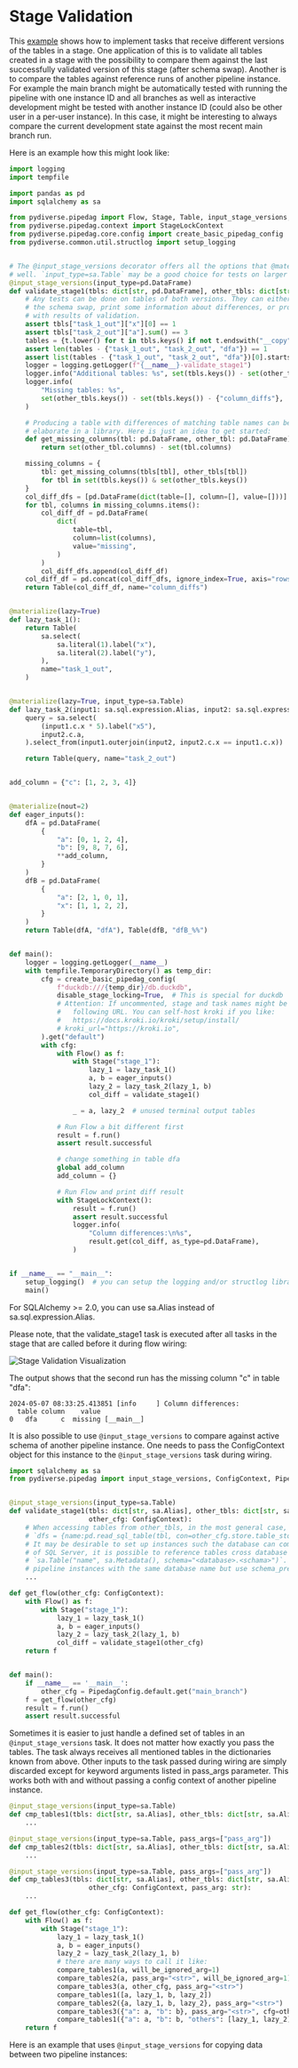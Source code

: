 # Stage Validation

This [example](../examples.md) shows how to implement tasks that receive different versions of the tables in a stage.
One application of this is to validate all tables created in a stage with the possibility to compare them against the
last successfully validated version of this stage (after schema swap). Another is to compare the tables against
reference runs of another pipeline instance. For example the main branch might be automatically tested with running the
pipeline with one instance ID and all branches as well as interactive development might be tested with another instance
ID (could also be other user in a per-user instance). In this case, it might be interesting to always compare the
current development state against the most recent main branch run.

Here is an example how this might look like:

```python
import logging
import tempfile

import pandas as pd
import sqlalchemy as sa

from pydiverse.pipedag import Flow, Stage, Table, input_stage_versions, materialize
from pydiverse.pipedag.context import StageLockContext
from pydiverse.pipedag.core.config import create_basic_pipedag_config
from pydiverse.common.util.structlog import setup_logging


# The @input_stage_versions decorator offers all the options that @materialize has as
# well. `input_type=sa.Table` may be a good choice for tests on larger tables.
@input_stage_versions(input_type=pd.DataFrame)
def validate_stage1(tbls: dict[str, pd.DataFrame], other_tbls: dict[str, pd.DataFrame]):
    # Any tests can be done on tables of both versions. They can either fail and prevent
    # the schema swap, print some information about differences, or produce a table
    # with results of validation.
    assert tbls["task_1_out"]["x"][0] == 1
    assert tbls["task_2_out"]["a"].sum() == 3
    tables = {t.lower() for t in tbls.keys() if not t.endswith("__copy")}
    assert len(tables - {"task_1_out", "task_2_out", "dfa"}) == 1
    assert list(tables - {"task_1_out", "task_2_out", "dfa"})[0].startswith("dfb_")
    logger = logging.getLogger(f"{__name__}-validate_stage1")
    logger.info("Additional tables: %s", set(tbls.keys()) - set(other_tbls.keys()))
    logger.info(
        "Missing tables: %s",
        set(other_tbls.keys()) - set(tbls.keys()) - {"column_diffs"},
    )

    # Producing a table with differences of matching table names can be done a lot more
    # elaborate in a library. Here is just an idea to get started:
    def get_missing_columns(tbl: pd.DataFrame, other_tbl: pd.DataFrame):
        return set(other_tbl.columns) - set(tbl.columns)

    missing_columns = {
        tbl: get_missing_columns(tbls[tbl], other_tbls[tbl])
        for tbl in set(tbls.keys()) & set(other_tbls.keys())
    }
    col_diff_dfs = [pd.DataFrame(dict(table=[], column=[], value=[]))]
    for tbl, columns in missing_columns.items():
        col_diff_df = pd.DataFrame(
            dict(
                table=tbl,
                column=list(columns),
                value="missing",
            )
        )
        col_diff_dfs.append(col_diff_df)
    col_diff_df = pd.concat(col_diff_dfs, ignore_index=True, axis="rows")
    return Table(col_diff_df, name="column_diffs")


@materialize(lazy=True)
def lazy_task_1():
    return Table(
        sa.select(
            sa.literal(1).label("x"),
            sa.literal(2).label("y"),
        ),
        name="task_1_out",
    )


@materialize(lazy=True, input_type=sa.Table)
def lazy_task_2(input1: sa.sql.expression.Alias, input2: sa.sql.expression.Alias):
    query = sa.select(
        (input1.c.x * 5).label("x5"),
        input2.c.a,
    ).select_from(input1.outerjoin(input2, input2.c.x == input1.c.x))

    return Table(query, name="task_2_out")


add_column = {"c": [1, 2, 3, 4]}


@materialize(nout=2)
def eager_inputs():
    dfA = pd.DataFrame(
        {
            "a": [0, 1, 2, 4],
            "b": [9, 8, 7, 6],
            **add_column,
        }
    )
    dfB = pd.DataFrame(
        {
            "a": [2, 1, 0, 1],
            "x": [1, 1, 2, 2],
        }
    )
    return Table(dfA, "dfA"), Table(dfB, "dfB_%%")


def main():
    logger = logging.getLogger(__name__)
    with tempfile.TemporaryDirectory() as temp_dir:
        cfg = create_basic_pipedag_config(
            f"duckdb:///{temp_dir}/db.duckdb",
            disable_stage_locking=True,  # This is special for duckdb
            # Attention: If uncommented, stage and task names might be sent to the
            #   following URL. You can self-host kroki if you like:
            #   https://docs.kroki.io/kroki/setup/install/
            # kroki_url="https://kroki.io",
        ).get("default")
        with cfg:
            with Flow() as f:
                with Stage("stage_1"):
                    lazy_1 = lazy_task_1()
                    a, b = eager_inputs()
                    lazy_2 = lazy_task_2(lazy_1, b)
                    col_diff = validate_stage1()

                _ = a, lazy_2  # unused terminal output tables

            # Run Flow a bit different first
            result = f.run()
            assert result.successful

            # change something in table dfa
            global add_column
            add_column = {}

            # Run Flow and print diff result
            with StageLockContext():
                result = f.run()
                assert result.successful
                logger.info(
                    "Column differences:\n%s",
                    result.get(col_diff, as_type=pd.DataFrame),
                )


if __name__ == "__main__":
    setup_logging()  # you can setup the logging and/or structlog libraries as you wish
    main()
```
For SQLAlchemy >= 2.0, you can use sa.Alias instead of sa.sql.expression.Alias.

Please note, that the validate_stage1 task is executed after all tasks in the stage that are called before it during
flow wiring:

![Stage Validation Visualization](stage_validation.svg)

The output shows that the second run has the missing column "c" in table "dfa":
```
2024-05-07 08:33:25.413851 [info     ] Column differences:
  table column    value
0   dfa      c  missing [__main__]
```

It is also possible to use `@input_stage_versions` to compare against active schema of another pipeline instance. One
needs to pass the ConfigContext object for this instance to the `@input_stage_versions` task during wiring.

```python
import sqlalchemy as sa
from pydiverse.pipedag import input_stage_versions, ConfigContext, PipedagConfig


@input_stage_versions(input_type=sa.Table)
def validate_stage1(tbls: dict[str, sa.Alias], other_tbls: dict[str, sa.Alias],
                    other_cfg: ConfigContext):
    # When accessing tables from other_tbls, in the most general case, one should do this by using other_cfg:
    # `dfs = {name:pd.read_sql_table(tbl, con=other_cfg.store.table_store.engine) for name, tbl in other_tbls.items()}`
    # It may be desirable to set up instances such the database can combine cross instance tables in one query. In case
    # of SQL Server, it is possible to reference tables cross database when using
    # `sa.Table("name", sa.Metadata(), schema="<database>.<schama>")`. In other databases like postgres, one can run all
    # pipeline instances with the same database name but use schema_prefix="{instance_id}_" in the config.
    ...

def get_flow(other_cfg: ConfigContext):
    with Flow() as f:
        with Stage("stage_1"):
            lazy_1 = lazy_task_1()
            a, b = eager_inputs()
            lazy_2 = lazy_task_2(lazy_1, b)
            col_diff = validate_stage1(other_cfg)
    return f


def main():
    if __name__ == '__main__':
        other_cfg = PipedagConfig.default.get("main_branch")
    f = get_flow(other_cfg)
    result = f.run()
    assert result.successful
```

Sometimes it is easier to just handle a defined set of tables in an `@input_stage_versions` task. It does not matter
how exactly you pass the tables. The task always receives all mentioned tables in the dictionaries known from above.
Other inputs to the task passed during wiring are simply discarded except for keyword arguments listed in pass_args
parameter.
This works both with and without passing a config context of another pipeline instance.

```python
@input_stage_versions(input_type=sa.Table)
def cmp_tables1(tbls: dict[str, sa.Alias], other_tbls: dict[str, sa.Alias]):
    ...

@input_stage_versions(input_type=sa.Table, pass_args=["pass_arg"])
def cmp_tables2(tbls: dict[str, sa.Alias], other_tbls: dict[str, sa.Alias], pass_arg: str):
    ...

@input_stage_versions(input_type=sa.Table, pass_args=["pass_arg"])
def cmp_tables3(tbls: dict[str, sa.Alias], other_tbls: dict[str, sa.Alias],
                    other_cfg: ConfigContext, pass_arg: str):
    ...

def get_flow(other_cfg: ConfigContext):
    with Flow() as f:
        with Stage("stage_1"):
            lazy_1 = lazy_task_1()
            a, b = eager_inputs()
            lazy_2 = lazy_task_2(lazy_1, b)
            # there are many ways to call it like:
            compare_tables1(a, will_be_ignored_arg=1)
            compare_tables2(a, pass_arg="<str>", will_be_ignored_arg=1)
            compare_tables3(a, other_cfg, pass_arg="<str>")
            compare_tables1([a, lazy_1, b, lazy_2])
            compare_tables2({a, lazy_1, b, lazy_2}, pass_arg="<str>")
            compare_tables3({"a": a, "b": b}, pass_arg="<str>", cfg=other_cfg)
            compare_tables1({"a": a, "b": b, "others": [lazy_1, lazy_2])
    return f

```

Here is an example that uses `@input_stage_versions` for copying data between two pipeline instances:
[](/examples/multi_instance_pipeline)
